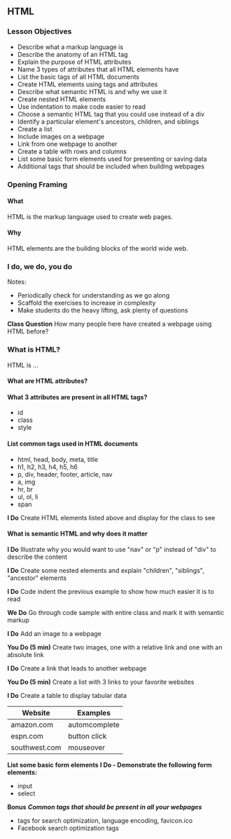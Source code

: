 ## HTML

### Lesson Objectives

* Describe what a markup language is
* Describe the anatomy of an HTML tag 
* Explain the purpose of HTML attributes
* Name 3 types of attributes that all HTML elements have 
* List the basic tags of all HTML documents
* Create HTML elements using tags and attributes
* Describe what semantic HTML is and why we use it
* Create nested HTML elements
* Use indentation to make code easier to read 
* Choose a semantic HTML tag that you could use instead of a div 
* Identify a particular element&#39;s ancestors, children, and siblings
* Create a list
* Include images on a webpage
* Link from one webpage to another
* Create a table with rows and columns 
* List some basic form elements used for presenting or saving data
* Additional tags that should be included when building webpages

### Opening Framing
#### What
HTML is the markup language used to create web pages.

#### Why
HTML elements are the building blocks of the world wide web.

### I do, we do, you do
Notes: 
* Periodically check for understanding as we go along
* Scaffold the exercises to increase in complexity
* Make students do the heavy lifting, ask plenty of questions

**Class Question** 
How many people here have created a webpage using HTML before? 

### What is HTML? 

HTML is ... 

#### What are HTML attributes? 


#### What 3 attributes are present in all HTML tags? 

* id
* class
* style

#### List common tags used in HTML documents 

* html, head, body, meta, title
* h1, h2, h3, h4, h5, h6
* p, div, header, footer, article, nav
* a, img
* hr, br
* ul, ol, li
* span

**I Do** Create HTML elements listed above and display for the class to see

#### What is semantic HTML and why does it matter

**I Do** Illustrate why you would want to use "nav" or "p" instead of "div" to describe the content

**I Do** Create some nested elements and explain "children", "siblings", "ancestor" elements 

**I Do** Code indent the previous example to show how much easier it is to read

**We Do** Go through code sample with entire class and mark it with semantic markup 

**I Do** Add an image to a webpage 

**You Do (5 min)** Create two images, one with a relative link and one with an absolute link

**I Do** Create a link that leads to another webpage

**You Do (5 min)** Create a list with 3 links to your favorite websites

**I Do** Create a table to display tabular data

Website       | Examples
------------- | ---------------------------------
amazon.com    | automcomplete
espn.com      | button click
southwest.com | mouseover 

**List some basic form elements**
**I Do - Demonstrate the following form elements:** 
* input
* select

**Bonus**
***Common tags that should be present in all your webpages***
* <meta> tags for search optimization, language encoding, favicon.ico
* Facebook search optimization tags 



